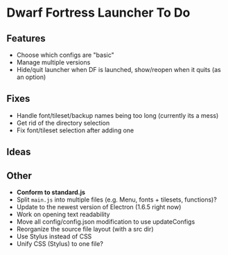 # Dwarf Fortress Launcher To Do

## Features

-   Choose which configs are "basic"
-   Manage multiple versions
-   Hide/quit launcher when DF is launched, show/reopen when it quits (as an option)

## Fixes

-   Handle font/tileset/backup names being too long (currently its a mess)
-   Get rid of the directory selection
-   Fix font/tileset selection after adding one

## Ideas

## Other

-   **Conform to standard.js**
-   Split `main.js` into multiple files (e.g. Menu, fonts + tilesets, functions)?
-   Update to the newest version of Electron (1.6.5 right now)
-   Work on opening text readability
-   Move all config/config.json modification to use updateConfigs
-   Reorganize the source file layout (with a src dir)
-   Use Stylus instead of CSS
-   Unify CSS (Stylus) to one file?
